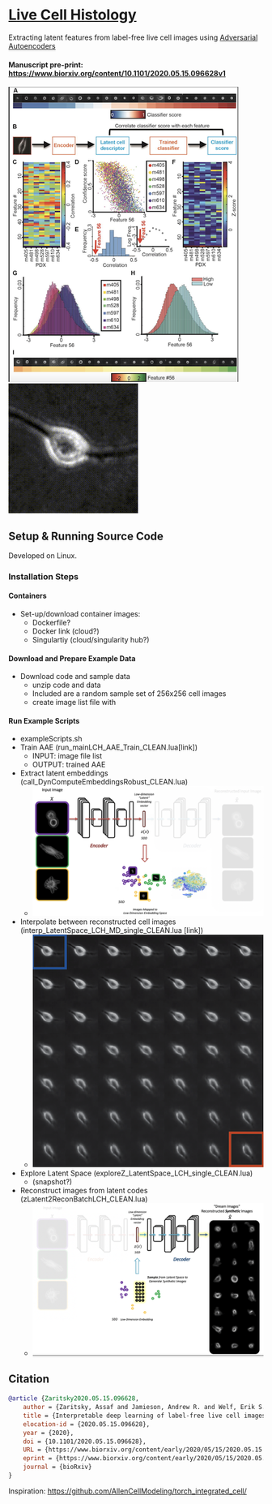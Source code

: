 # [Live Cell Histology](https://www.biorxiv.org/content/10.1101/2020.05.15.096628v1)

Extracting latent features from label-free live cell images using [Adversarial Autoencoders](https://arxiv.org/abs/1511.05644)

#### Manuscript pre-print: https://www.biorxiv.org/content/10.1101/2020.05.15.096628v1 

![fig1](/img/LCH_smaller3_fig.png)
![interp](/img/VideoS3_PairInterpolationExample_1244485_465651.gif)

## Setup & Running Source Code 

Developed on Linux.

### Installation Steps

#### Containers

- Set-up/download container images:
    - Dockerfile?
	- Docker link (cloud?)
    - Singulartiy (cloud/singularity hub?)

#### Download and Prepare Example Data

- Download code and sample data 
	- unzip code and data
	- Included are a random sample set of 256x256 cell images 
	- create image list file with <bash script example>
	 
#### Run Example Scripts 

- exampleScripts.sh
- Train AAE (run_mainLCH_AAE_Train_CLEAN.lua[link])
	- INPUT: image file list
	- OUTPUT: trained AAE
- Extract latent embeddings (call_DynComputeEmbeddingsRobust_CLEAN.lua)
	- ![dr](img/extractLatent.png)
- Interpolate between reconstructed cell images (interp_LatentSpace_LCH_MD_single_CLEAN.lua [link])
	- ![interp2](img/InterpExample.png)
- Explore Latent Space (exploreZ_LatentSpace_LCH_single_CLEAN.lua)
	- (snapshot?)
- Reconstruct images from latent codes (zLatent2ReconBatchLCH_CLEAN.lua)
	- ![recon](img/reconLatent.png)

## Citation
```bibtex
@article {Zaritsky2020.05.15.096628,
	author = {Zaritsky, Assaf and Jamieson, Andrew R. and Welf, Erik S. and Nevarez, Andres and Cillay, Justin and Eskiocak, Ugur and Cantarel, Brandi L. and Danuser, Gaudenz},
	title = {Interpretable deep learning of label-free live cell images uncovers functional hallmarks of highly-metastatic melanoma},
	elocation-id = {2020.05.15.096628},
	year = {2020},
	doi = {10.1101/2020.05.15.096628},
	URL = {https://www.biorxiv.org/content/early/2020/05/15/2020.05.15.096628},
	eprint = {https://www.biorxiv.org/content/early/2020/05/15/2020.05.15.096628.full.pdf},
	journal = {bioRxiv}
}
```

Inspiration: https://github.com/AllenCellModeling/torch_integrated_cell/
